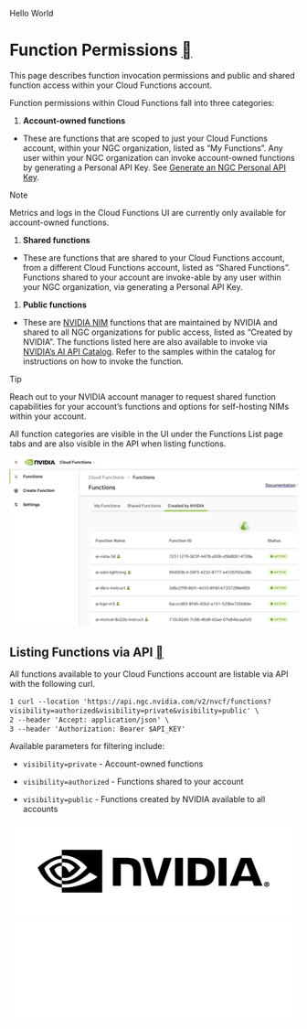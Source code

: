 Hello World

# Function Permissions [](\#function-permissions "Permalink to this headline")

This page describes function invocation permissions and public and shared function access within your Cloud Functions account.

Function permissions within Cloud Functions fall into three categories:

1. **Account-owned functions**


- These are functions that are scoped to just your Cloud Functions account, within your NGC organization, listed as “My Functions”. Any user within your NGC organization can invoke account-owned functions by generating a Personal API Key. See [Generate an NGC Personal API Key](api.html#generate-personal-key).


Note

Metrics and logs in the Cloud Functions UI are currently only available for account-owned functions.

1. **Shared functions**


- These are functions that are shared to your Cloud Functions account, from a different Cloud Functions account, listed as “Shared Functions”. Functions shared to your account are invoke-able by any user within your NGC organization, via generating a Personal API Key.


1. **Public functions**


- These are [NVIDIA NIM](https://www.nvidia.com/en-us/ai/) functions that are maintained by NVIDIA and shared to all NGC organizations for public access, listed as “Created by NVIDIA”. The functions listed here are also available to invoke via [NVIDIA’s AI API Catalog](https://build.nvidia.com/explore/discover). Refer to the samples within the catalog for instructions on how to invoke the function.


Tip

Reach out to your NVIDIA account manager to request shared function capabilities for your account’s functions and options for self-hosting NIMs within your account.

All function categories are visible in the UI under the Functions List page tabs and are also visible in the API when listing functions.

![Function List Page](../_images/function-list-tabs.png)

## Listing Functions via API [](\#listing-functions-via-api "Permalink to this headline")

All functions available to your Cloud Functions account are listable via API with the following curl.

```
1 curl --location 'https://api.ngc.nvidia.com/v2/nvcf/functions?visibility=authorized&visibility=private&visibility=public' \
2 --header 'Accept: application/json' \
3 --header 'Authorization: Bearer $API_KEY'
```

Available parameters for filtering include:

- `visibility=private` \- Account-owned functions

- `visibility=authorized` \- Functions shared to your account

- `visibility=public` \- Functions created by NVIDIA available to all accounts


![](../_static/NVIDIA-LogoBlack.svg)![](../_static/NVIDIA-LogoWhite.svg)

